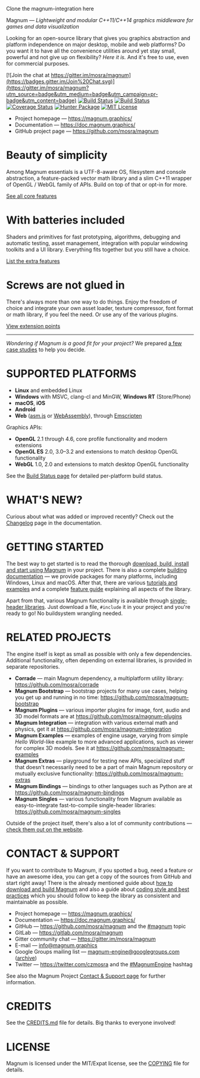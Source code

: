 Clone the magnum-integration here


Magnum — *Lightweight and modular C++11/C++14 graphics middleware for games and data visualization*

Looking for an open-source library that gives you graphics abstraction and
platform independence on major desktop, mobile and web platforms? Do you want
it to have all the convenience utilities around yet stay small, powerful and
not give up on flexibility? *Here it is.* And it's free to use, even for
commercial purposes.

[![Join the chat at https://gitter.im/mosra/magnum](https://badges.gitter.im/Join%20Chat.svg)](https://gitter.im/mosra/magnum?utm_source=badge&utm_medium=badge&utm_campaign=pr-badge&utm_content=badge)
[![Build Status](https://circleci.com/gh/mosra/magnum.svg?style=shield)](https://circleci.com/gh/mosra/magnum)
[![Build Status](https://ci.appveyor.com/api/projects/status/5b477m034cfaskse/branch/master?svg=true)](https://ci.appveyor.com/project/mosra/magnum/branch/master)
[![Coverage Status](https://codecov.io/gh/mosra/magnum/branch/master/graph/badge.svg)](https://codecov.io/gh/mosra/magnum)
[![Hunter Package](https://img.shields.io/badge/hunter-magnum-lightgrey.svg)](https://hunter.readthedocs.io/en/latest/packages/pkg/magnum.html)
[![MIT License](https://img.shields.io/badge/license-MIT-green.svg)](https://opensource.org/licenses/MIT)

-   Project homepage — https://magnum.graphics/
-   Documentation — https://doc.magnum.graphics/
-   GitHub project page — https://github.com/mosra/magnum

Beauty of simplicity
====================

Among Magnum essentials is a UTF-8-aware OS, filesystem and console
abstraction, a feature-packed vector math library and a slim C++11 wrapper of
OpenGL / WebGL family of APIs. Build on top of that or opt-in for more.

[See all core features](https://magnum.graphics/features/)

With batteries included
=======================

Shaders and primitives for fast prototyping, algorithms, debugging and
automatic testing, asset management, integration with popular windowing
toolkits and a UI library. Everything fits together but you still have a
choice.

[List the extra features](https://magnum.graphics/features/extras/)

Screws are not glued in
=======================

There's always more than one way to do things. Enjoy the freedom of choice and
integrate your own asset loader, texture compressor, font format or math
library, if you feel the need. Or use any of the various plugins.

[View extension points](https://magnum.graphics/features/extensions/)

-------

*Wondering if Magnum is a good fit for your project?* We prepared
[a few case studies](https://magnum.graphics/is-magnum-what-i-am-looking-for/)
to help you decide.

SUPPORTED PLATFORMS
===================

-   **Linux** and embedded Linux
-   **Windows** with MSVC, clang-cl and MinGW, **Windows RT** (Store/Phone)
-   **macOS**, **iOS**
-   **Android**
-   **Web** ([asm.js](http://asmjs.org/) or [WebAssembly](http://webassembly.org/)),
    through [Emscripten](http://kripken.github.io/emscripten-site/)

Graphics APIs:

-   **OpenGL** 2.1 through 4.6, core profile functionality and modern
    extensions
-   **OpenGL ES** 2.0, 3.0–3.2 and extensions to match desktop OpenGL
    functionality
-   **WebGL** 1.0, 2.0 and extensions to match desktop OpenGL functionality

See the [Build Status page](https://magnum.graphics/build-status/) for detailed
per-platform build status.

WHAT'S NEW?
===========

Curious about what was added or improved recently? Check out the
[Changelog](https://doc.magnum.graphics/magnum/changelog.html#changelog-latest)
page in the documentation.

GETTING STARTED
===============

The best way to get started is to read the thorough
[download, build, install and start using Magnum](https://doc.magnum.graphics/magnum/getting-started.html)
in your project. There is also a complete
[building documentation](https://doc.magnum.graphics/magnum/building.html) — we
provide packages for many platforms, including Windows, Linux and macOS. After
that, there are various [tutorials and examples](https://doc.magnum.graphics/magnum/example-index.html)
and a complete [feature guide](https://doc.magnum.graphics/magnum/features.html)
explaining all aspects of the library.

Apart from that, various Magnum functionality is available through
[single-header libraries](https://doc.magnum.graphics/magnum/singles.html).
Just download a file, `#include` it in your project and you're ready to go! No
buildsystem wrangling needed.

RELATED PROJECTS
================

The engine itself is kept as small as possible with only a few dependencies.
Additional functionality, often depending on external libraries, is provided in
separate repositories.

-   **Corrade** — main Magnum dependency, a multiplatform utility library:
    https://github.com/mosra/corrade
-   **Magnum Bootstrap** — bootstrap projects for many use cases, helping you
    get up and running in no time: https://github.com/mosra/magnum-bootstrap
-   **Magnum Plugins** — various importer plugins for image, font, audio and
    3D model formats are at https://github.com/mosra/magnum-plugins
-   **Magnum Integration** — integration with various external math and
    physics, get it at https://github.com/mosra/magnum-integration
-   **Magnum Examples** — examples of engine usage, varying from simple
    *Hello World*-like example to more advanced applications, such as viewer
    for complex 3D models. See it at https://github.com/mosra/magnum-examples
-   **Magnum Extras** — playground for testing new APIs, specialized stuff
    that doesn't necessarily need to be a part of main Magnum repository or
    mutually exclusive functionality: https://github.com/mosra/magnum-extras
-   **Magnum Bindings** — bindings to other languages such as Python are at
    https://github.com/mosra/magnum-bindings
-   **Magnum Singles** — various functionality from Magnum available as
    easy-to-integrate fast-to-compile single-header libraries:
    https://github.com/mosra/magnum-singles

Outside of the project itself, there's also a lot of community contributions
— [check them out on the website](https://magnum.graphics/features/community/).

CONTACT & SUPPORT
=================

If you want to contribute to Magnum, if you spotted a bug, need a feature or
have an awesome idea, you can get a copy of the sources from GitHub and start
right away! There is the already mentioned guide about
[how to download and build Magnum](https://doc.magnum.graphics/magnum/building.html)
and also a guide about [coding style and best practices](https://doc.magnum.graphics/magnum/coding-style.html)
which you should follow to keep the library as consistent and maintainable as
possible.

-   Project homepage — https://magnum.graphics/
-   Documentation — https://doc.magnum.graphics/
-   GitHub — https://github.com/mosra/magnum and the
    [#magnum](https://github.com/topics/magnum) topic
-   GitLab — https://gitlab.com/mosra/magnum
-   Gitter community chat — https://gitter.im/mosra/magnum
-   E-mail — info@magnum.graphics
-   Google Groups mailing list — magnum-engine@googlegroups.com ([archive](https://groups.google.com/forum/#!forum/magnum-engine))
-   Twitter — https://twitter.com/czmosra and the
    [#MagnumEngine](https://twitter.com/hashtag/MagnumEngine) hashtag

See also the Magnum Project [Contact & Support page](https://magnum.graphics/contact/)
for further information.

CREDITS
=======

See the [CREDITS.md](CREDITS.md) file for details. Big thanks to everyone
involved!

LICENSE
=======

Magnum is licensed under the MIT/Expat license, see the [COPYING](COPYING) file
for details.
